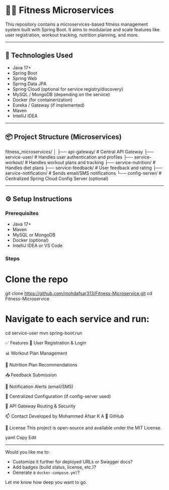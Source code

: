# 🏋️‍♂️ Fitness Microservices

This repository contains a microservices-based fitness management system built with Spring Boot. It aims to modularize and scale features like user registration, workout tracking, nutrition planning, and more.

---

## 🚀 Technologies Used

- Java 17+
- Spring Boot
- Spring Web
- Spring Data JPA
- Spring Cloud (optional for service registry/discovery)
- MySQL / MongoDB (depending on the service)
- Docker (for containerization)
- Eureka / Gateway (if implemented)
- Maven
- IntelliJ IDEA

---

## 📦 Project Structure (Microservices)

fitness_microservices/
│
├── api-gateway/ # Central API Gateway
├── service-user/ # Handles user authentication and profiles
├── service-workout/ # Handles workout plans and tracking
├── service-nutrition/ # Handles diet plans
├── service-feedback/ # User feedback and rating
├── service-notification/ # Sends email/SMS notifications
└── config-server/ # Centralized Spring Cloud Config Server (optional)


---

## ⚙️ Setup Instructions

### Prerequisites

- Java 17+
- Maven
- MySQL or MongoDB
- Docker (optional)
- IntelliJ IDEA or VS Code

### Steps

# Clone the repo
git clone https://github.com/mohdafsar313/Fitness-Microservice.git
cd Fitness-Microservice

# Navigate to each service and run:
cd service-user
mvn spring-boot:run

✅ Features
🧍 User Registration & Login

📊 Workout Plan Management

🥗 Nutrition Plan Recommendations

📥 Feedback Submission

📧 Notification Alerts (email/SMS)

📘 Centralized Configuration (if config-server used)

🔐 API Gateway Routing & Security

📫 Contact
Developed by Mohammed Afsar K A
🔗 GitHub

📌 License
This project is open-source and available under the MIT License.

yaml
Copy
Edit

---

Would you like me to:

- Customize it further for deployed URLs or Swagger docs?
- Add badges (build status, license, etc.)?
- Generate a `docker-compose.yml`?

Let me know how deep you want to go.
